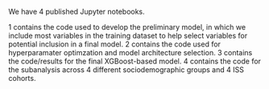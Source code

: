 We have 4 published Jupyter notebooks.

1 contains the code used to develop the preliminary model, in which we include most variables in the training dataset to help select variables for potential inclusion in a final model.
2 contains the code used for hyperparamater optimzation and model architecture selection.
3 contains the code/results for the final XGBoost-based model.
4 contains the code for the subanalysis across 4 different sociodemographic groups and 4 ISS cohorts.
